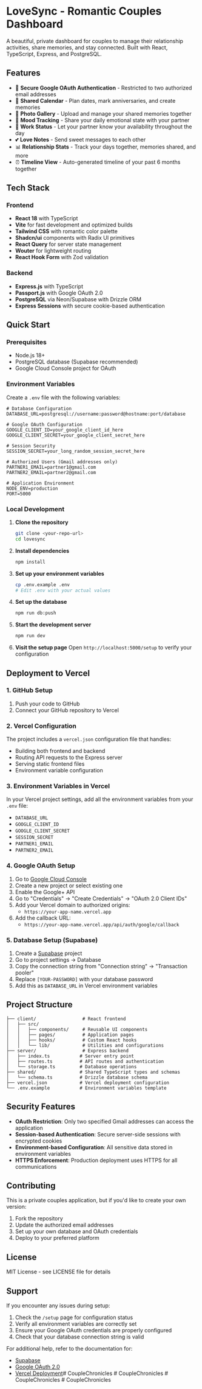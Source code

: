 # LoveSync - Romantic Couples Dashboard

A beautiful, private dashboard for couples to manage their relationship activities, share memories, and stay connected. Built with React, TypeScript, Express, and PostgreSQL.

## Features

- 🔐 **Secure Google OAuth Authentication** - Restricted to two authorized email addresses
- 📅 **Shared Calendar** - Plan dates, mark anniversaries, and create memories
- 📸 **Photo Gallery** - Upload and manage your shared memories together
- 📱 **Mood Tracking** - Share your daily emotional state with your partner
- 💼 **Work Status** - Let your partner know your availability throughout the day
- 💕 **Love Notes** - Send sweet messages to each other
- 📊 **Relationship Stats** - Track your days together, memories shared, and more
- ⏰ **Timeline View** - Auto-generated timeline of your past 6 months together

## Tech Stack

### Frontend
- **React 18** with TypeScript
- **Vite** for fast development and optimized builds
- **Tailwind CSS** with romantic color palette
- **Shadcn/ui** components with Radix UI primitives
- **React Query** for server state management
- **Wouter** for lightweight routing
- **React Hook Form** with Zod validation

### Backend
- **Express.js** with TypeScript
- **Passport.js** with Google OAuth 2.0
- **PostgreSQL** via Neon/Supabase with Drizzle ORM
- **Express Sessions** with secure cookie-based authentication

## Quick Start

### Prerequisites
- Node.js 18+ 
- PostgreSQL database (Supabase recommended)
- Google Cloud Console project for OAuth

### Environment Variables

Create a `.env` file with the following variables:

```env
# Database Configuration
DATABASE_URL=postgresql://username:password@hostname:port/database

# Google OAuth Configuration  
GOOGLE_CLIENT_ID=your_google_client_id_here
GOOGLE_CLIENT_SECRET=your_google_client_secret_here

# Session Security
SESSION_SECRET=your_long_random_session_secret_here

# Authorized Users (Gmail addresses only)
PARTNER1_EMAIL=partner1@gmail.com
PARTNER2_EMAIL=partner2@gmail.com

# Application Environment
NODE_ENV=production
PORT=5000
```

### Local Development

1. **Clone the repository**
   ```bash
   git clone <your-repo-url>
   cd lovesync
   ```

2. **Install dependencies**
   ```bash
   npm install
   ```

3. **Set up your environment variables**
   ```bash
   cp .env.example .env
   # Edit .env with your actual values
   ```

4. **Set up the database**
   ```bash
   npm run db:push
   ```

5. **Start the development server**
   ```bash
   npm run dev
   ```

6. **Visit the setup page**
   Open `http://localhost:5000/setup` to verify your configuration

## Deployment to Vercel

### 1. GitHub Setup

1. Push your code to GitHub
2. Connect your GitHub repository to Vercel

### 2. Vercel Configuration

The project includes a `vercel.json` configuration file that handles:
- Building both frontend and backend
- Routing API requests to the Express server
- Serving static frontend files
- Environment variable configuration

### 3. Environment Variables in Vercel

In your Vercel project settings, add all the environment variables from your `.env` file:

- `DATABASE_URL`
- `GOOGLE_CLIENT_ID`
- `GOOGLE_CLIENT_SECRET`
- `SESSION_SECRET`
- `PARTNER1_EMAIL`
- `PARTNER2_EMAIL`

### 4. Google OAuth Setup

1. Go to [Google Cloud Console](https://console.cloud.google.com)
2. Create a new project or select existing one
3. Enable the Google+ API
4. Go to "Credentials" → "Create Credentials" → "OAuth 2.0 Client IDs"
5. Add your Vercel domain to authorized origins:
   - `https://your-app-name.vercel.app`
6. Add the callback URL:
   - `https://your-app-name.vercel.app/api/auth/google/callback`

### 5. Database Setup (Supabase)

1. Create a [Supabase](https://supabase.com) project
2. Go to project settings → Database
3. Copy the connection string from "Connection string" → "Transaction pooler"
4. Replace `[YOUR-PASSWORD]` with your database password
5. Add this as `DATABASE_URL` in Vercel environment variables

## Project Structure

```
├── client/                 # React frontend
│   ├── src/
│   │   ├── components/     # Reusable UI components
│   │   ├── pages/          # Application pages
│   │   ├── hooks/          # Custom React hooks
│   │   └── lib/            # Utilities and configurations
├── server/                 # Express backend
│   ├── index.ts           # Server entry point
│   ├── routes.ts          # API routes and authentication
│   └── storage.ts         # Database operations
├── shared/                # Shared TypeScript types and schemas
│   └── schema.ts          # Drizzle database schema
├── vercel.json            # Vercel deployment configuration
└── .env.example           # Environment variables template
```

## Security Features

- **OAuth Restriction**: Only two specified Gmail addresses can access the application
- **Session-based Authentication**: Secure server-side sessions with encrypted cookies
- **Environment-based Configuration**: All sensitive data stored in environment variables
- **HTTPS Enforcement**: Production deployment uses HTTPS for all communications

## Contributing

This is a private couples application, but if you'd like to create your own version:

1. Fork the repository
2. Update the authorized email addresses
3. Set up your own database and OAuth credentials
4. Deploy to your preferred platform

## License

MIT License - see LICENSE file for details

## Support

If you encounter any issues during setup:

1. Check the `/setup` page for configuration status
2. Verify all environment variables are correctly set
3. Ensure your Google OAuth credentials are properly configured
4. Check that your database connection string is valid

For additional help, refer to the documentation for:
- [Supabase](https://supabase.com/docs)
- [Google OAuth 2.0](https://developers.google.com/identity/protocols/oauth2)
- [Vercel Deployment](https://vercel.com/docs)#   C o u p l e C h r o n i c l e s  
 #   C o u p l e C h r o n i c l e s  
 #   C o u p l e C h r o n i c l e s  
 #   C o u p l e C h r o n i c l e s  
 
